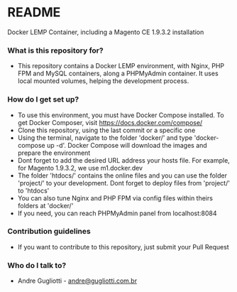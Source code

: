 # README #

Docker LEMP Container, including a Magento CE 1.9.3.2 installation

### What is this repository for? ###

* This repository contains a Docker LEMP environment, with Nginx, PHP FPM and MySQL containers, along a PHPMyAdmin container. It uses local mounted volumes, helping the development process.

### How do I get set up? ###

* To use this environment, you must have Docker Compose installed. To get Docker Composer, visit https://docs.docker.com/compose/
* Clone this repository, using the last commit or a specific one
* Using the terminal, navigate to the folder 'docker/' and type 'docker-compose up -d'. Docker Compose will download the images and prepare the environment
* Dont forget to add the desired URL address your hosts file. For example, for Magento 1.9.3.2, we use m1.docker.dev
* The folder 'htdocs/' contains the online files and you can use the folder 'project/' to your development. Dont forget to deploy files from 'project/' to 'htdocs'
* You can also tune Nginx and PHP FPM via config files within theirs folders at 'docker/'
* If you need, you can reach PHPMyAdmin panel from localhost:8084

### Contribution guidelines ###

* If you want to contribute to this repository, just submit your Pull Request

### Who do I talk to? ###

* Andre Gugliotti - andre@gugliotti.com.br